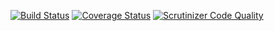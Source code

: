 [![Build Status](https://travis-ci.org/azam-a/travis-python-unittest-issue.svg?branch=master)](https://travis-ci.org/azam-a/travis-python-unittest-issue) [![Coverage Status](https://coveralls.io/repos/azam-a/travis-python-unittest-issue/badge.svg?branch=master)](https://coveralls.io/r/azam-a/travis-python-unittest-issue?branch=master) [![Scrutinizer Code Quality](https://scrutinizer-ci.com/g/azam-a/travis-python-unittest-issue/badges/quality-score.png?b=master)](https://scrutinizer-ci.com/g/azam-a/travis-python-unittest-issue/?branch=master)
